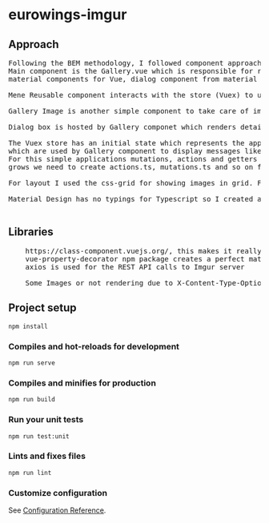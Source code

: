 # eurowings-imgur

## Approach
<pre>
Following the BEM methodology, I followed component approach and created ReUsable components for this exercise.
Main component is the Gallery.vue which is responsible for rendering images in gallery. GalleryFitlers uses Menu Reusable component to render filtering options and refreshing results in grid interacting with Vuex store. For UI I used the 
material components for Vue, dialog component from material is used for showing image details.

Mene Reusable component interacts with the store (Vuex) to update relavent values in the state, each menu Item accepts store key, possible otions and visual info like Label.

Gallery Image is another simple component to take care of image with description layout, designed using flex layout.

Dialog box is hosted by Gallery componet which renders details of images using GalleryImageDetails component using card layout.

The Vuex store has an initial state which represents the application state structure. There are some computed properties as getters
which are used by Gallery component to display messages like loading etc. 
For this simple applications mutations, actions and getters are right there in the index.ts file, except constants. If the application 
grows we need to create actions.ts, mutations.ts and so on for easy management of different parts of the store.

For layout I used the css-grid for showing images in grid. For other components mostly Flex-Layout is followed.

Material Design has no typings for Typescript so I created a simple set of types which I used from material library.

</pre>

## Libraries

<pre>
	https://class-component.vuejs.org/, this makes it really easy with TypeScript to rapidly develop Vuex applications
	vue-property-decorator npm package creates a perfect match with Typescript, It has some useful decorators like Prop and Emit etc
	axios is used for the REST API calls to Imgur server

	Some Images or not rendering due to X-Content-Type-Options HTTP response header not set by the server, it instructs browsers to disable content or MIME sniffing.
</pre>

## Project setup
```
npm install
```

### Compiles and hot-reloads for development
```
npm run serve
```

### Compiles and minifies for production
```
npm run build
```

### Run your unit tests
```
npm run test:unit
```

### Lints and fixes files
```
npm run lint
```

### Customize configuration
See [Configuration Reference](https://cli.vuejs.org/config/).
